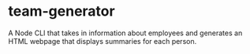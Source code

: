 # team-generator
A Node CLI that takes in information about employees and generates an HTML webpage that displays summaries for each person. 
